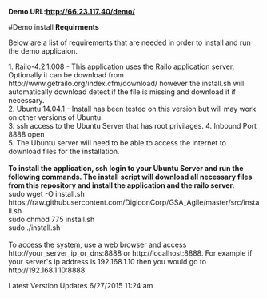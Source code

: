 
<strong>Demo URL:http://66.23.117.40/demo/</strong>


#Demo install 
<strong>Requirments</strong>
<p>Below are a list of requirements that are needed in order to install and run the demo applicaion. </p>
1. Railo-4.2.1.008 - This application uses the Railo application server. Optionally it can be download from http://www.getrailo.org/index.cfm/download/ however the install.sh will automatically download detect if the file is missing and download it if necessary.
<br>
2. Ubuntu 14.04.1 - Install has been tested on this version but will may work on other versions of Ubuntu.
 <br>
3. ssh access to the Ubuntu Server that has root privilages.
4. Inbound Port 8888 open<br>
5. The Ubuntu server will need to be able to access the internet to download files for the installation.
<br>

<br>
<strong>To install the application, ssh login to your Ubuntu Server and run the following commands. The install script will download all necessary files from this repository and install the application and the railo server.</strong>
<br>
sudo wget -O install.sh https://raw.githubusercontent.com/DigiconCorp/GSA_Agile/master/src/install.sh
<br>
sudo chmod 775 install.sh
<br>
sudo ./install.sh
<br>
<br>To access the system, use a web browser and access http://your_server_ip_or_dns:8888 or http://localhost:8888. For example if your server's ip address is 192.168.1.10 then you would go to  http://192.168.1.10:8888 

Latest Verstion Updates 6/27/2015 11:24 am
